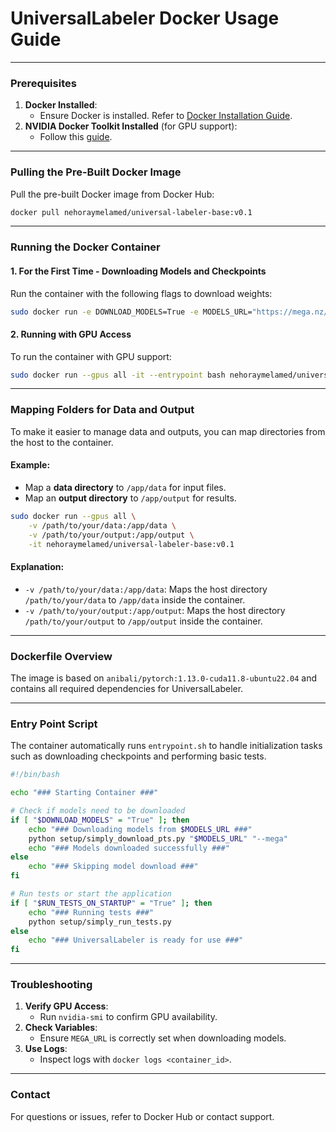 # UniversalLabeler Docker Usage Guide

---

### Prerequisites
1. **Docker Installed**:
   - Ensure Docker is installed. Refer to [Docker Installation Guide](https://docs.docker.com/get-docker/).
2. **NVIDIA Docker Toolkit Installed** (for GPU support):
   - Follow this [guide](https://stackoverflow.com/questions/75118992/docker-error-response-from-daemon-could-not-select-device-driver-with-capab).

---

### Pulling the Pre-Built Docker Image
Pull the pre-built Docker image from Docker Hub:
```bash
docker pull nehoraymelamed/universal-labeler-base:v0.1
```

---

### Running the Docker Container

#### **1. For the First Time - Downloading Models and Checkpoints**
Run the container with the following flags to download weights:
```bash
sudo docker run -e DOWNLOAD_MODELS=True -e MODELS_URL="https://mega.nz/file/AiFzBSDS#BqcKazpnYaS0GR4i2HqHCsenbowzr9KjeQQ9X2VPFHY" -it nehoraymelamed/universal-labeler-base:v0.1
```

#### **2. Running with GPU Access**
To run the container with GPU support:
```bash
sudo docker run --gpus all -it --entrypoint bash nehoraymelamed/universal-labeler-base:v0.1
```

---

### Mapping Folders for Data and Output
To make it easier to manage data and outputs, you can map directories from the host to the container.

#### Example:
- Map a **data directory** to `/app/data` for input files.
- Map an **output directory** to `/app/output` for results.

```bash
sudo docker run --gpus all \
    -v /path/to/your/data:/app/data \
    -v /path/to/your/output:/app/output \
    -it nehoraymelamed/universal-labeler-base:v0.1
```

#### Explanation:
- `-v /path/to/your/data:/app/data`: Maps the host directory `/path/to/your/data` to `/app/data` inside the container.
- `-v /path/to/your/output:/app/output`: Maps the host directory `/path/to/your/output` to `/app/output` inside the container.

---

### Dockerfile Overview
The image is based on `anibali/pytorch:1.13.0-cuda11.8-ubuntu22.04` and contains all required dependencies for UniversalLabeler.

---

### Entry Point Script
The container automatically runs `entrypoint.sh` to handle initialization tasks such as downloading checkpoints and performing basic tests.

```bash
#!/bin/bash

echo "### Starting Container ###"

# Check if models need to be downloaded
if [ "$DOWNLOAD_MODELS" = "True" ]; then
    echo "### Downloading models from $MODELS_URL ###"
    python setup/simply_download_pts.py "$MODELS_URL" "--mega"
    echo "### Models downloaded successfully ###"
else
    echo "### Skipping model download ###"
fi

# Run tests or start the application
if [ "$RUN_TESTS_ON_STARTUP" = "True" ]; then
    echo "### Running tests ###"
    python setup/simply_run_tests.py
else
    echo "### UniversalLabeler is ready for use ###"
fi
```

---

### Troubleshooting
1. **Verify GPU Access**:
   - Run `nvidia-smi` to confirm GPU availability.
2. **Check Variables**:
   - Ensure `MEGA_URL` is correctly set when downloading models.
3. **Use Logs**:
   - Inspect logs with `docker logs <container_id>`.

---

### Contact
For questions or issues, refer to Docker Hub or contact support.
